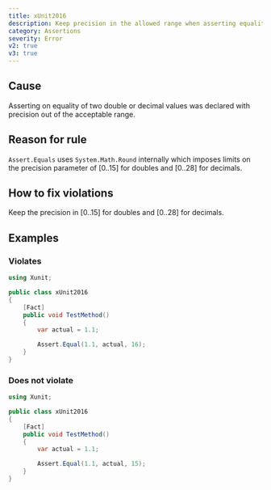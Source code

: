 ```yaml
---
title: xUnit2016
description: Keep precision in the allowed range when asserting equality of doubles or decimals.
category: Assertions
severity: Error
v2: true
v3: true
---
```


## Cause

Asserting on equality of two double or decimal values was declared with precision out of the acceptable range.

## Reason for rule

`Assert.Equals` uses `System.Math.Round` internally which imposes limits on the precision parameter of [0..15] for
doubles and [0..28] for decimals.

## How to fix violations

Keep the precision in [0..15] for doubles and [0..28] for decimals.

## Examples

### Violates

```csharp
using Xunit;

public class xUnit2016
{
    [Fact]
    public void TestMethod()
    {
        var actual = 1.1;

        Assert.Equal(1.1, actual, 16);
    }
}

```

### Does not violate

```csharp
using Xunit;

public class xUnit2016
{
    [Fact]
    public void TestMethod()
    {
        var actual = 1.1;

        Assert.Equal(1.1, actual, 15);
    }
}

```
